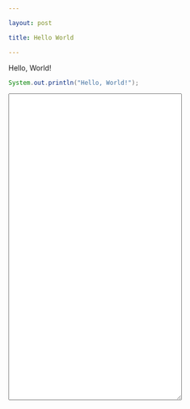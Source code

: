 ```yaml
---

layout: post

title: Hello World

---
```


Hello, World!

```java
System.out.println("Hello, World!");
```


<html>
 <body>
 <TEXTAREA NAME=name ROWS=40 COLS=40 WRAP=ON>
 
 </TEXTAREA>
 
 
 </BODY>
 </HTML>
